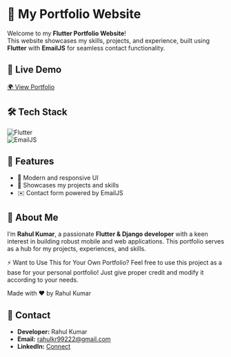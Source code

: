 # 🚀 My Portfolio Website  

Welcome to my **Flutter Portfolio Website**!  
This website showcases my skills, projects, and experience, built using **Flutter** with **EmailJS** for seamless contact functionality.  

## 🔗 Live Demo  
[🌍 View Portfolio](https://devrahul999.netlify.app)  

## 🛠️ Tech Stack  
![Flutter](https://img.shields.io/badge/Flutter-02569B?style=for-the-badge&logo=flutter&logoColor=white)  
![EmailJS](https://img.shields.io/badge/EmailJS-ff5e00?style=for-the-badge&logoColor=white)  

## 📌 Features  
- 🎨 Modern and responsive UI  
- 📂 Showcases my projects and skills  
- ✉️ Contact form powered by EmailJS  

 

## 🌟 About Me  
I’m **Rahul Kumar**, a passionate **Flutter & Django developer** with a keen interest in building robust mobile and web applications. This portfolio serves as a hub for my projects, experiences, and skills.  

⚡ Want to Use This for Your Own Portfolio?
Feel free to use this project as a base for your personal portfolio! Just give proper credit and modify it according to your needs.

Made with ❤️ by Rahul Kumar


## 📧 Contact

- **Developer:** Rahul Kumar  
- **Email:** rahulkr99222@gmail.com 
- **LinkedIn:** [Connect](www.linkedin.com/in/rahul-kr2000)

  

